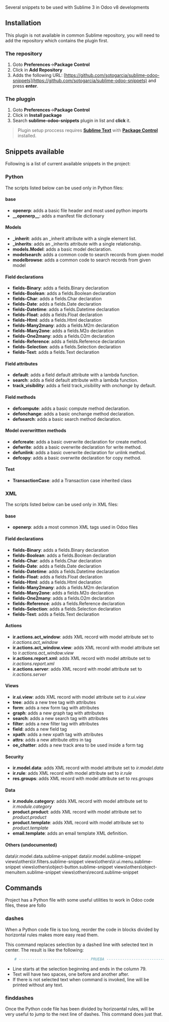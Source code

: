 Several snippets to be used with Sublime 3 in Odoo v8 developments

## Installation

This plugin is not available in common Sublime repository, you will need to add the repository which contains the plugin first.

### The repository

1. Goto **Preferences**->**Package Control**
1. Click in **Add Repository**
1. Adds the following URL: [https://github.com/sotogarcia/sublime-odoo-snippets](https://github.com/sotogarcia/sublime-odoo-snippets) and press **enter**.

### The pluggin

1. Goto **Preferences**->**Package Control**
1. Click in **Install package**
1. Search **sublime-odoo-snippets** plugin in list and **click** it.


> Plugin setup proccess requires **[Sublime Text](http://www.sublimetext.com/)** with **[Package Control](https://packagecontrol.io/installation)** installed.


## Snippets available

Following is a list of current available snippets in the project:

### Python

The scripts listed below can be used only in Python files:

#### base

- **openerp**: adds a basic file header and most used python imports
- **\_\_openerp\_\_**: adds a manifest file dictionary

#### Models

- **_inherit**: adds an _inherit attribute with a single element list.
- **_inherits**: adds an _inherits attribute with a single relationship.
- **models.Model**: adds a basic model declaration.
- **modelsearch**: adds a common code to search records from given model
- **modelbrowse**: adds a common code to search records from given model

#### Field declarations

- **fields-Binary**: adds a fields.Binary declaration
- **fields-Boolean**: adds a fields.Boolean declaration
- **fields-Char**: adds a fields.Char declaration
- **fields-Date**: adds a fields.Date declaration
- **fields-Datetime**: adds a fields.Datetime declaration
- **fields-Float**: adds a fields.Float declaration
- **fields-Html**: adds a fields.Html declaration
- **fields-Many2many**: adds a fields.M2m declaration
- **fields-Many2one**: adds a fields.M2o declaration
- **fields-One2many**: adds a fields.O2m declaration
- **fields-Reference**: adds a fields.Reference declaration
- **fields-Selection**: adds a fields.Selection declaration
- **fields-Text**: adds a fields.Text declaration

#### Field attributes
- **default**: adds a field default attribute with a lambda function.
- **search**: adds a field default attribute with a lambda function.
- **track_visibility**: adds a field track_visibility with *onchange* by default.

#### Field methods

- **defcompute**: adds a basic compute method declaration.
- **defonchange**: adds a basic onchange method declaration.
- **defsearch**: adds a basic search method declaration.

#### Model overwrittten methods

- **defcreate**: adds a basic overwrite declaration for create method.
- **defwrite**: adds a basic overwrite declaration for write method.
- **defunlink**: adds a basic overwrite declaration for unlink method.
- **defcopy**: adds a basic overwrite declaration for copy method.

#### Test

- **TransactionCase**: add a Transaction case inherited class

### XML

The scripts listed below can be used only in XML files:

#### base

- **openerp**: adds a most common XML tags used in Odoo files

#### Field declarations

- **fields-Binary**: adds a fields.Binary declaration
- **fields-Boolean**: adds a fields.Boolean declaration
- **fields-Char**: adds a fields.Char declaration
- **fields-Date**: adds a fields.Date declaration
- **fields-Datetime**: adds a fields.Datetime declaration
- **fields-Float**: adds a fields.Float declaration
- **fields-Html**: adds a fields.Html declaration
- **fields-Many2many**: adds a fields.M2m declaration
- **fields-Many2one**: adds a fields.M2o declaration
- **fields-One2many**: adds a fields.O2m declaration
- **fields-Reference**: adds a fields.Reference declaration
- **fields-Selection**: adds a fields.Selection declaration
- **fields-Text**: adds a fields.Text declaration

#### Actions

- **ir.actions.act_window**: adds XML record with model attribute set to *ir.actions.act_window*
- **ir.actions.act_window.view**:  adds XML record with model attribute set to *ir.actions.act_window.view*
- **ir.actions.report.xml**:  adds XML record with model attribute set to *ir.actions.report.xml*
- **ir.actions.server**:  adds XML record with model attribute set to *ir.actions.server*

#### Views

- **ir.ui.view**: adds XML record with model attribute set to *ir.ui.view*
- **tree**: adds a new tree tag with attributes
- **form**: adds a new form tag with attributes
- **graph**: adds a new graph tag with attributes
- **search**: adds a new search tag with attributes
- **filter**: adds a new filter tag with attributes
- **field**: adds a new field tag
- **xpath**: adds a new xpath tag with attributes
- **attrs**: adds a new attribute *attrs* in tag
- **oe_chatter**: adds a new track area to be used inside a form tag

#### Security

- **ir.model.data**: adds XML record with model attribute set to *ir.model.data*
- **ir.rule**: adds XML record with model attribute set to *ir.rule*
- **res.groups**: adds XML record with model attribute set to *res.groups*

#### Data

- **ir.module.category**: adds XML record with model attribute set to *ir.module.category*
- **product.product**: adds XML record with model attribute set to *product.product*
- **product.template**: adds XML record with model attribute set to *product.template*
- **email.template**: adds an email template XML definition.

#### Others (undocumented)

data\ir.model.data.sublime-snippet
data\ir.model.sublime-snippet
views\others\ir.filters.sublime-snippet
views\others\ir.ui.menu.sublime-snippet
views\others\object-button.sublime-snippet
views\others\object-menuitem.sublime-snippet
views\others\record.sublime-snippet

## Commands

Project has a Python file with some useful utilities to work in Odoo code files, these are follo

### dashes

When a Python code file is too long, reorder the code in blocks divided by horizontal rules makes more easy read them.

This command replaces selection by a dashed line with selected text in center. The result is like the following:

```python
    # ------------------------------- PRUEBA ----------------------------------
```

- Line starts at the selection beginning and ends in the column 79.
- Text will have two spaces, one before and another after.
- If there is not selected text when command is invoked, line will be printed without any text.

### finddashes

Once the Python code file has been divided by horizoantal rules, will be very useful to jump to the next line of dashes. This command does just that.
